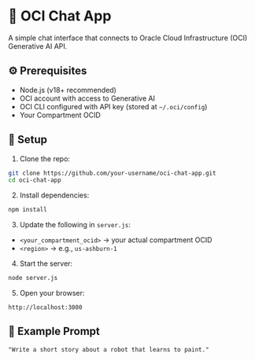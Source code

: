 # 🧠 OCI Chat App

A simple chat interface that connects to Oracle Cloud Infrastructure (OCI) Generative AI API.

## ⚙️ Prerequisites

- Node.js (v18+ recommended)
- OCI account with access to Generative AI
- OCI CLI configured with API key (stored at `~/.oci/config`)
- Your Compartment OCID

## 🚀 Setup

1. Clone the repo:

```bash
git clone https://github.com/your-username/oci-chat-app.git
cd oci-chat-app
```

2. Install dependencies:

```bash
npm install
```

3. Update the following in `server.js`:

- `<your_compartment_ocid>` → your actual compartment OCID
- `<region>` → e.g., `us-ashburn-1`

4. Start the server:

```bash
node server.js
```

5. Open your browser:

```
http://localhost:3000
```

## 🧪 Example Prompt

```
"Write a short story about a robot that learns to paint."
```
